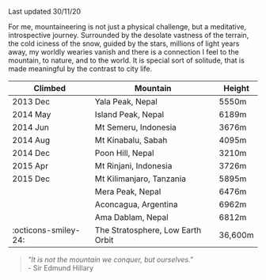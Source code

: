 Last updated 30/11/20

For me, mountaineering is not just a physical challenge, but a meditative, introspective journey. Surrounded by the desolate vastness of the terrain, the cold iciness of the snow, guided by the stars, millions of light years away, my worldly wearies vanish and there is a connection I feel to the mountain, to nature, and to the world. It is special sort of solitude, that is made meaningful by the contrast to city life.

    
| Climbed              | Mountain                          | Height  |
|----------------------|-----------------------------------|---------|
| 2013 Dec             | Yala Peak, Nepal                  | 5550m   |
| 2014 May             | Island Peak, Nepal                | 6189m   |
| 2014 Jun             | Mt Semeru, Indonesia              | 3676m   |
| 2014 Aug             | Mt Kinabalu, Sabah                | 4095m   |
| 2014 Dec             | Poon Hill, Nepal                  | 3210m   |
| 2015 Apr             | Mt Rinjani, Indonesia             | 3726m   |
| 2015 Dec             | Mt Kilimanjaro, Tanzania          | 5895m   |
|                      | Mera Peak, Nepal                  | 6476m   |
|                      | Aconcagua, Argentina              | 6962m   |
|                      | Ama Dablam, Nepal                 | 6812m   |
| :octicons-smiley-24: | The Stratosphere, Low Earth Orbit | 36,600m |

> *"It is not the mountain we conquer, but ourselves."* <br> - Sir Edmund Hillary